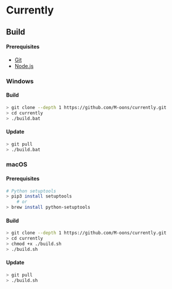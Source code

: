 # Currently

## Build

#### Prerequisites
- [Git](https://git-scm.com/downloads)
- [Node.js](https://nodejs.org/en/download)

### Windows

#### Build
```bash
> git clone --depth 1 https://github.com/M-oons/currently.git
> cd currently
> ./build.bat
```

#### Update
```bash
> git pull
> ./build.bat
```

### macOS

#### Prerequisites
```bash
# Python setuptools
> pip3 install setuptools
    # or
> brew install python-setuptools
```

#### Build
```bash
> git clone --depth 1 https://github.com/M-oons/currently.git
> cd currently
> chmod +x ./build.sh
> ./build.sh
```

#### Update
```bash
> git pull
> ./build.sh
```